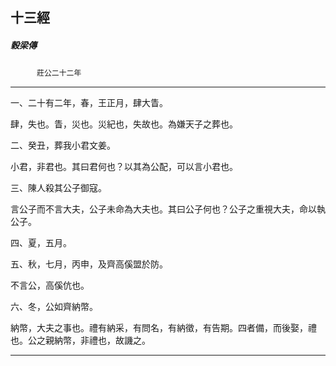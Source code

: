 

## 十三經

##### 穀梁傳
　　　`莊公二十二年`

* * *

一、二十有二年，春，王正月，肆大眚。

肆，失也。眚，災也。災紀也，失故也。為嫌天子之葬也。

二、癸丑，葬我小君文姜。

小君，非君也。其曰君何也？以其為公配，可以言小君也。

三、陳人殺其公子御寇。

言公子而不言大夫，公子未命為大夫也。其曰公子何也？公子之重視大夫，命以執公子。

四、夏，五月。

五、秋，七月，丙申，及齊高傒盟於防。

不言公，高傒伉也。

六、冬，公如齊納幣。

納幣，大夫之事也。禮有納采，有問名，有納徵，有告期。四者備，而後娶，禮也。公之親納幣，非禮也，故譏之。

* * *


